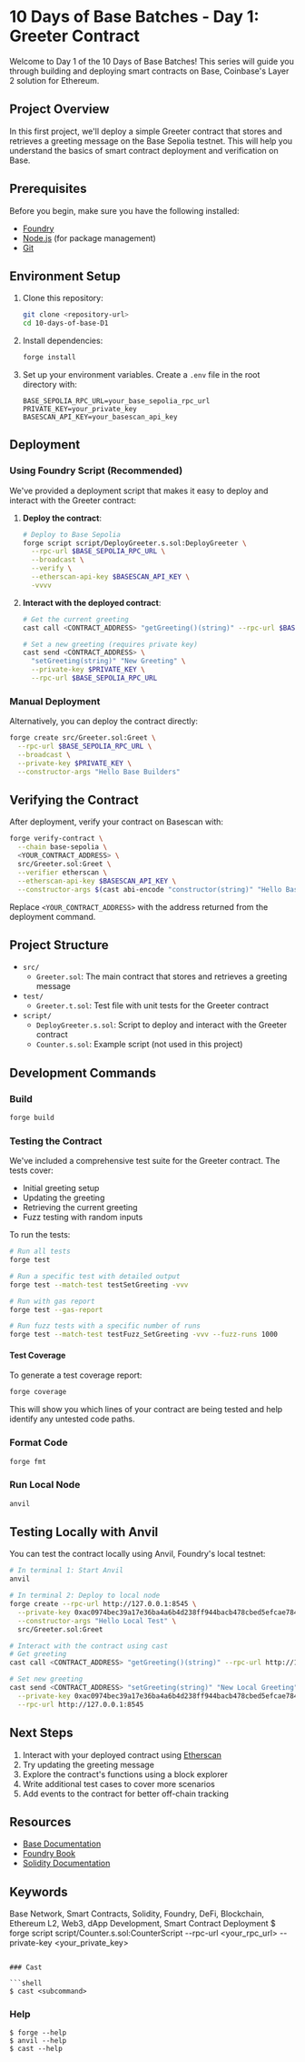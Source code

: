 # 10 Days of Base Batches - Day 1: Greeter Contract

Welcome to Day 1 of the 10 Days of Base Batches! This series will guide you through building and deploying smart contracts on Base, Coinbase's Layer 2 solution for Ethereum.

## Project Overview

In this first project, we'll deploy a simple Greeter contract that stores and retrieves a greeting message on the Base Sepolia testnet. This will help you understand the basics of smart contract deployment and verification on Base.

## Prerequisites

Before you begin, make sure you have the following installed:

- [Foundry](https://book.getfoundry.sh/getting-started/installation)
- [Node.js](https://nodejs.org/) (for package management)
- [Git](https://git-scm.com/)

## Environment Setup

1. Clone this repository:
   ```bash
   git clone <repository-url>
   cd 10-days-of-base-D1
   ```

2. Install dependencies:
   ```bash
   forge install
   ```

3. Set up your environment variables. Create a `.env` file in the root directory with:
   ```
   BASE_SEPOLIA_RPC_URL=your_base_sepolia_rpc_url
   PRIVATE_KEY=your_private_key
   BASESCAN_API_KEY=your_basescan_api_key
   ```

## Deployment

### Using Foundry Script (Recommended)

We've provided a deployment script that makes it easy to deploy and interact with the Greeter contract:

1. **Deploy the contract**:
   ```bash
   # Deploy to Base Sepolia
   forge script script/DeployGreeter.s.sol:DeployGreeter \
     --rpc-url $BASE_SEPOLIA_RPC_URL \
     --broadcast \
     --verify \
     --etherscan-api-key $BASESCAN_API_KEY \
     -vvvv
   ```

2. **Interact with the deployed contract**:
   ```bash
   # Get the current greeting
   cast call <CONTRACT_ADDRESS> "getGreeting()(string)" --rpc-url $BASE_SEPOLIA_RPC_URL
   
   # Set a new greeting (requires private key)
   cast send <CONTRACT_ADDRESS> \
     "setGreeting(string)" "New Greeting" \
     --private-key $PRIVATE_KEY \
     --rpc-url $BASE_SEPOLIA_RPC_URL
   ```

### Manual Deployment

Alternatively, you can deploy the contract directly:

```bash
forge create src/Greeter.sol:Greet \
  --rpc-url $BASE_SEPOLIA_RPC_URL \
  --broadcast \
  --private-key $PRIVATE_KEY \
  --constructor-args "Hello Base Builders"
```

## Verifying the Contract

After deployment, verify your contract on Basescan with:

```bash
forge verify-contract \
  --chain base-sepolia \
  <YOUR_CONTRACT_ADDRESS> \
  src/Greeter.sol:Greet \
  --verifier etherscan \
  --etherscan-api-key $BASESCAN_API_KEY \
  --constructor-args $(cast abi-encode "constructor(string)" "Hello Base Builders")
```

Replace `<YOUR_CONTRACT_ADDRESS>` with the address returned from the deployment command.

## Project Structure

- `src/`
  - `Greeter.sol`: The main contract that stores and retrieves a greeting message
- `test/`
  - `Greeter.t.sol`: Test file with unit tests for the Greeter contract
- `script/`
  - `DeployGreeter.s.sol`: Script to deploy and interact with the Greeter contract
  - `Counter.s.sol`: Example script (not used in this project)

## Development Commands

### Build

```bash
forge build
```

### Testing the Contract

We've included a comprehensive test suite for the Greeter contract. The tests cover:

- Initial greeting setup
- Updating the greeting
- Retrieving the current greeting
- Fuzz testing with random inputs

To run the tests:

```bash
# Run all tests
forge test

# Run a specific test with detailed output
forge test --match-test testSetGreeting -vvv

# Run with gas report
forge test --gas-report

# Run fuzz tests with a specific number of runs
forge test --match-test testFuzz_SetGreeting -vvv --fuzz-runs 1000
```

#### Test Coverage

To generate a test coverage report:

```bash
forge coverage
```

This will show you which lines of your contract are being tested and help identify any untested code paths.

### Format Code

```bash
forge fmt
```

### Run Local Node

```bash
anvil
```

## Testing Locally with Anvil

You can test the contract locally using Anvil, Foundry's local testnet:

```bash
# In terminal 1: Start Anvil
anvil

# In terminal 2: Deploy to local node
forge create --rpc-url http://127.0.0.1:8545 \
  --private-key 0xac0974bec39a17e36ba4a6b4d238ff944bacb478cbed5efcae784d7bf4f2ff80 \
  --constructor-args "Hello Local Test" \
  src/Greeter.sol:Greet

# Interact with the contract using cast
# Get greeting
cast call <CONTRACT_ADDRESS> "getGreeting()(string)" --rpc-url http://127.0.0.1:8545

# Set new greeting
cast send <CONTRACT_ADDRESS> "setGreeting(string)" "New Local Greeting" \
  --private-key 0xac0974bec39a17e36ba4a6b4d238ff944bacb478cbed5efcae784d7bf4f2ff80 \
  --rpc-url http://127.0.0.1:8545
```

## Next Steps

1. Interact with your deployed contract using [Etherscan](https://sepolia.basescan.org/)
2. Try updating the greeting message
3. Explore the contract's functions using a block explorer
4. Write additional test cases to cover more scenarios
5. Add events to the contract for better off-chain tracking

## Resources

- [Base Documentation](https://docs.base.org/)
- [Foundry Book](https://book.getfoundry.sh/)
- [Solidity Documentation](https://docs.soliditylang.org/)

## Keywords

Base Network, Smart Contracts, Solidity, Foundry, DeFi, Blockchain, Ethereum L2, Web3, dApp Development, Smart Contract Deployment
$ forge script script/Counter.s.sol:CounterScript --rpc-url <your_rpc_url> --private-key <your_private_key>
```

### Cast

```shell
$ cast <subcommand>
```

### Help

```shell
$ forge --help
$ anvil --help
$ cast --help
```
